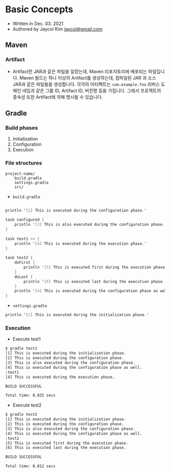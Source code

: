 # Basic Concepts

- Written in Dec. 03. 2021
- Authored by Jaycol Kim <jaycol@gmail.com>

## Maven

### Artifact

- Artifact란 JAR과 같은 파일을 일컫는데, Maven 리포지토리에 배포되는 파일입니다. Maven 빌드는 하나 이상의 Artifact를 생성하는데, 컴파일된 JAR 과 소스 JAR과 같은 파일들을 생성합니다. 각각의 아티팩트는 `com.example.foo` 리버스 도메인 네임과 같은 그룹 ID, Artifact ID, 버전명 등을 가집니다. 그래서 프로젝트의 종속성 또한 Artifact에 의해 명시될 수 있습니다.

## Gradle

### Build phases

1. Initialization
1. Configuration
1. Execution

### File structures

```text
project-name/
    build.gradle
    settings.gradle
    src/
```

- `build.gradle`

```java

println '[2] This is executed during the configuration phase.'
 
task configured {
    println '[3] This is also executed during the configuration phase.'
}
 
task test1 << {
    println '[4] This is executed during the execution phase.'
}
 
task test2 {
    doFirst {
        println '[5] This is executed first during the execution phase.'
    }
    doLast {
        println '[6] This is executed last during the execution phase.'
    }
    println '[4] This is executed during the configuration phase as well.'
}

```

- `settings.gradle`

```java
println '[1] This is executed during the initialization phase.'
```

### Execution

- Execute test1

```bash
$ gradle test1
[1] This is executed during the initialization phase.
[2] This is executed during the configuration phase.
[3] This is also executed during the configuration phase.
[4] This is executed during the configuration phase as well.
:test1
[4] This is executed during the execution phase.

BUILD SUCCESSFUL

Total time: 0.832 secs
```

- Execute test2

```bash
$ gradle test2
[1] This is executed during the initialization phase.
[2] This is executed during the configuration phase.
[3] This is also executed during the configuration phase.
[4] This is executed during the configuration phase as well.
:test2
[5] This is executed first during the execution phase.
[6] This is executed last during the execution phase.

BUILD SUCCESSFUL

Total time: 0.812 secs
```
